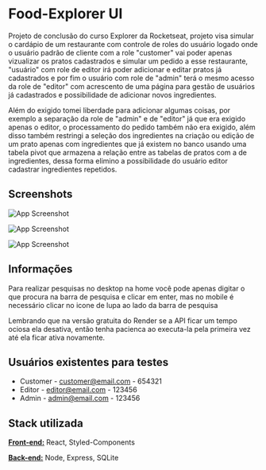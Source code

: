 
# Food-Explorer UI

Projeto de conclusão do curso Explorer da Rocketseat, projeto visa simular o cardápio de um restaurante com controle de roles do usuário logado onde o usuário padrão de cliente com a role "customer" vai poder apenas vizualizar os pratos cadastrados e simular um pedido a esse restaurante, "usuário" com role de editor irá poder adicionar e editar pratos já cadastrados e por fim o usuário com role de "admin" terá o mesmo acesso da role de "editor" com acrescento de uma página para gestão de usuários já cadastrados e possibilidade de adicionar novos ingredientes.

Além do exigido tomei liberdade para adicionar algumas coisas, por exemplo a separação da role de "admin" e de "editor" já que era exigido apenas o editor, o processamento do pedido também não era exigido, além disso também restringi a seleção dos ingredientes na criação ou edição de um prato apenas com ingredientes que já existem no banco usando uma tabela pivot que armazena a relação entre as tabelas de pratos com a de ingredientes, dessa forma elimino a possibilidade do usuário editor cadastrar ingredientes repetidos.




## Screenshots

![App Screenshot](https://github.com/kenaioz/food-explorer-ui/assets/43124388/30d626ed-c98c-4bc4-99eb-06e79a0d3897)

![App Screenshot](https://github.com/kenaioz/food-explorer-ui/assets/43124388/3289eb8a-3f6b-4724-bd42-57296966ff08)

![App Screenshot](https://github.com/kenaioz/food-explorer-ui/assets/43124388/7dee99f8-70b4-4608-bea4-c6cd85f4739b)




## Informações

Para realizar pesquisas no desktop na home você pode apenas digitar o que procura na barra de pesquisa e clicar em enter, mas no mobile é necessário clicar no icone de lupa ao lado da barra de pesquisa

Lembrando que na versão gratuita do Render se a API ficar um tempo ociosa ela desativa, então tenha pacienca ao executa-la pela primeira vez até ela ficar ativa novamente.


## Usuários existentes para testes

 - Customer - customer@email.com - 654321
 - Editor - editor@email.com - 123456
 - Admin - admin@email.com - 123456


## Stack utilizada

[**Front-end:**](https://github.com/kenaioz/food-explorer-ui) React, Styled-Components


[**Back-end:**](https://github.com/kenaioz/food-explorer-api) Node, Express, SQLite


